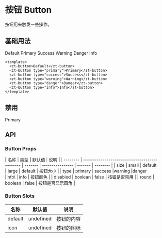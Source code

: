# 按钮 Button

按钮⽤来触发⼀些操作。

## 基础⽤法

<script setup lang="ts">
const handleClick = () =>{
 alert('1')
}
</script>

<zt-button>Default</zt-button>
<zt-button type="primary">Primary</zt-button>
<zt-button type="success">Success</zt-button>
<zt-button type="warning">Warning</zt-button>
<zt-button type="danger">Danger</zt-button>
<zt-button type="info">Info</zt-button>

```vue
<template>
  <zt-button>Default</zt-button>
  <zt-button type="primary">Primary</zt-button>
  <zt-button type="success">Success</zt-button>
  <zt-button type="warning">Warning</zt-button>
  <zt-button type="danger">Danger</zt-button>
  <zt-button type="info">Info</zt-button>
</template>
```

## 禁⽤

<zt-button type="primary" disabled>Primary</zt-button>

## API

### Button Props

| 名称     | 类型                                           | 默认值  | 说明             |
| -------- | ---------------------------------------------- | ------- | ---------------- | ------- | -------- |
| size     | small                                          | default | large            | default | 按钮⼤⼩ |
| type     | primary \| success \|warning \|danger \|info\  | info    | 按钮颜⾊         |
| disabled | boolean                                        | false   | 按钮是否禁⽤     |
| round    | boolean                                        | false   | 按钮是否显示圆⻆ |

### Button Slots

| 名称    | 默认值    | 说明       |
| ------- | --------- | ---------- |
| default | undefined | 按钮的内容 |
| icon    | undefined | 按钮的图标 |
